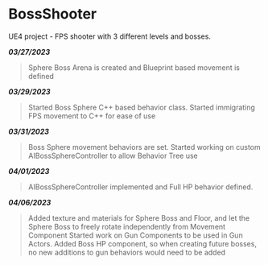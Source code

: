 # BossShooter
UE4 project - FPS shooter with 3 different levels and bosses.

**_03/27/2023_**
> Sphere Boss Arena is created and Blueprint based movement is defined

**_03/29/2023_**
> Started Boss Sphere C++ based behavior class. Started immigrating FPS movement to C++ for ease of use

**_03/31/2023_**
> Boss Sphere movement behaviors are set. Started working on custom AIBossSphereController to allow Behavior Tree use

**_04/01/2023_**
> AIBossSphereController implemented and Full HP behavior defined.

**_04/06/2023_**
> Added texture and materials for Sphere Boss and Floor, and let the Sphere Boss to freely rotate independently from Movement Component
> Started work on Gun Components to be used in Gun Actors. Added Boss HP component, so when creating future bosses, no new additions to gun behaviors would need to be added